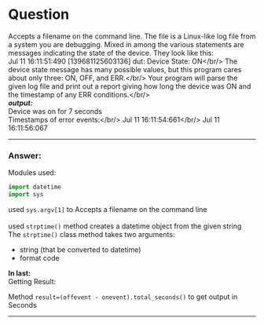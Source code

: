 #  Question
Accepts a filename on the command line. The file is a Linux-like log file
from a system you are debugging. Mixed in among the various statements are
messages indicating the state of the device. They look like this:<br/>
   Jul 11 16:11:51:490 [139681125603136] dut: Device State: ON</br/>
The device state message has many possible values, but this program cares
about only three: ON, OFF, and ERR.</br/>
Your program will parse the given log file and print out a report giving
how long the device was ON and the timestamp of any ERR conditions.</br/>
<br />
_**output:**_<br />
Device was on for 7 seconds<br/>
Timestamps of error events:</br/>
   Jul 11 16:11:54:661</br/>
   Jul 11 16:11:56:067

---

###  Answer:

Modules used:

``` python
import datetime   
import sys

```

used `sys.argv[1]` to Accepts a filename on the command line<br/><br />
used `strptime()` method creates a datetime object from the given string <br/>
The `strptime()` class method takes two arguments:

* string (that be converted to datetime)<br/>	
* format code<br />

**In last:**<br/>
Getting Result:<br/>

Method `result=(offevent - onevent).total_seconds()` to get output in Seconds <br/>

---




